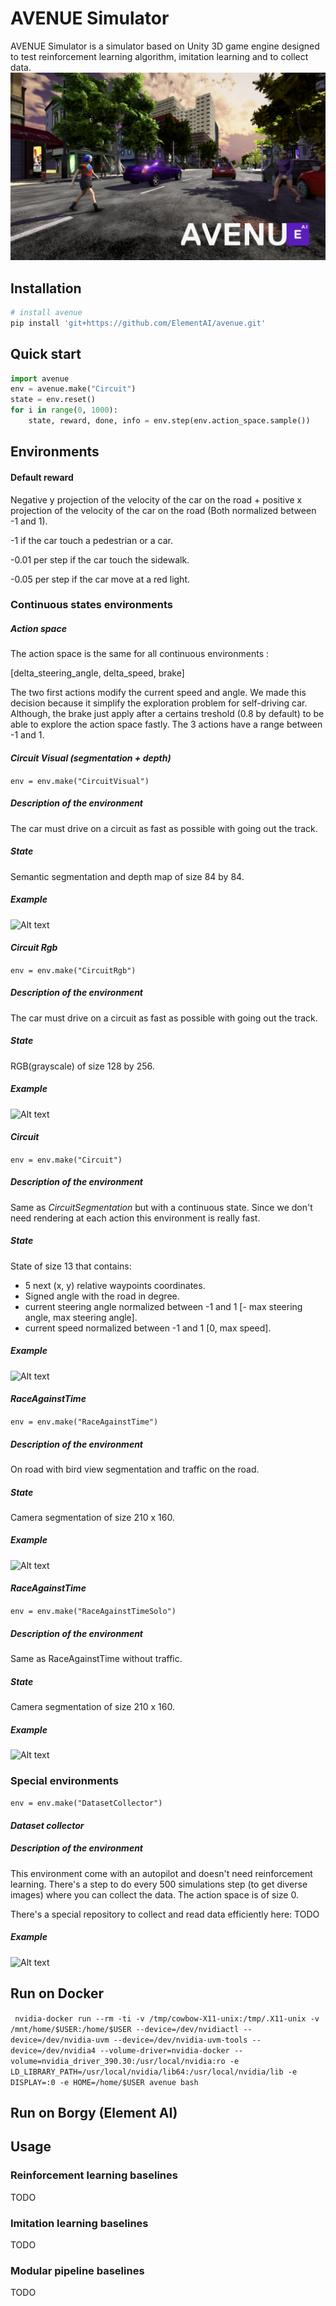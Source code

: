 # AVENUE Simulator

AVENUE Simulator is a simulator based on Unity 3D game engine designed to test reinforcement learning algorithm, imitation learning and to collect data.
![Alt text](images/AVENUE.jpg?raw=true "Title")

## Installation
```bash
# install avenue
pip install 'git+https://github.com/ElementAI/avenue.git'
```
## Quick start

```python
import avenue
env = avenue.make("Circuit")
state = env.reset()
for i in range(0, 1000):
    state, reward, done, info = env.step(env.action_space.sample())
```

## Environments

#### Default reward

Negative y projection of the velocity of the car on the road + positive x projection of the velocity of the car on the 
road (Both normalized between -1 and 1).

-1 if the car touch a pedestrian or a car.

-0.01 per step if the car touch the sidewalk.

-0.05 per step if the car move at a red light.


### Continuous states environments

##### Action space

The action space is the same for all continuous environments : 

[delta_steering_angle, delta_speed, brake]

The two first actions modify the current speed and angle. We made this decision because it simplify the exploration 
problem for self-driving car. Although, the brake just apply after a certains treshold (0.8 by default) to be able to
explore the action space fastly. 
The 3 actions have a range between -1 and 1.  
 

#### *Circuit Visual (segmentation + depth)*
``` env = env.make("CircuitVisual") ```

##### Description of the environment
The car must drive on a circuit as fast as possible with going out the track.
##### State
Semantic segmentation and depth map of size 84 by 84. 
##### Example
![Alt text](example/CircuitVisual.gif?raw=true "Title")

#### *Circuit Rgb*
``` env = env.make("CircuitRgb") ```

##### Description of the environment
The car must drive on a circuit as fast as possible with going out the track.
##### State
RGB(grayscale) of size 128 by 256. 
##### Example
![Alt text](example/CircuitRgb.gif?raw=true "Title")

#### *Circuit*
``` env = env.make("Circuit") ```
##### Description of the environment
Same as *CircuitSegmentation* but with a continuous state. Since we don't need rendering at each action this environment is really
fast. 
##### State

State of size 13 that contains:
 <ul>
    <li>5 next (x, y) relative waypoints coordinates.</li>
    <li>Signed angle with the road in degree.</li>
    <li>current steering angle normalized between -1 and 1 [- max steering angle, max steering angle].</li>
    <li>current speed normalized between -1 and 1 [0, max speed].</li>
 </ul>

##### Example

![Alt text](example/CircuitSegmentation.gif?raw=true "Title")

#### *RaceAgainstTime*
``` env = env.make("RaceAgainstTime") ```
##### Description of the environment
On road with bird view segmentation and traffic on the road.
##### State
Camera segmentation of size 210 x 160.
##### Example

![Alt text](example/RaceAgainstTime.gif?raw=true "Title")

#### *RaceAgainstTime*
``` env = env.make("RaceAgainstTimeSolo") ```
##### Description of the environment
Same as RaceAgainstTime without traffic.
##### State
Camera segmentation of size 210 x 160.
##### Example

![Alt text](example/RaceAgainstTimeSolo.gif?raw=true "Title")

### Special environments
``` env = env.make("DatasetCollector") ```
#### *Dataset collector*
##### Description of the environment
This environment come with an autopilot and doesn't need reinforcement learning. There's a 
step to do every 500 simulations step (to get diverse images) where you can collect the data. The action space is of size 0. 

There's a special repository to collect and read data efficiently here: 
TODO

##### Example

![Alt text](example/DatasetCollection.gif?raw=true "Title")


## Run on Docker

``` nvidia-docker run --rm -ti -v /tmp/cowbow-X11-unix:/tmp/.X11-unix -v /mnt/home/$USER:/home/$USER --device=/dev/nvidiactl --device=/dev/nvidia-uvm --device=/dev/nvidia-uvm-tools --device=/dev/nvidia4 --volume-driver=nvidia-docker --volume=nvidia_driver_390.30:/usr/local/nvidia:ro -e LD_LIBRARY_PATH=/usr/local/nvidia/lib64:/usr/local/nvidia/lib -e DISPLAY=:0 -e HOME=/home/$USER avenue bash```


## Run on Borgy (Element AI)

## Usage

### Reinforcement learning baselines

TODO

### Imitation learning baselines

TODO

### Modular pipeline baselines

TODO